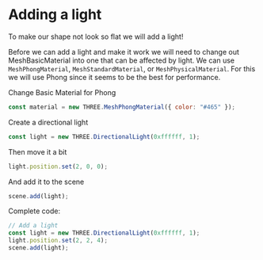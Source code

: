 # Adding a light
To make our shape not look so flat we will add a light!

Before we can add a light and make it work we will need to change out MeshBasicMaterial into one that can be affected by light. We can use `MeshPhongMaterial`, `MeshStandardMaterial`, or `MeshPhysicalMaterial`. For this we will use Phong since it seems to be the best for performance.

Change Basic Material for Phong
```js
const material = new THREE.MeshPhongMaterial({ color: "#465" });
```

Create a directional light
```js
const light = new THREE.DirectionalLight(0xffffff, 1);
```

Then move it a bit
```js
light.position.set(2, 0, 0);
```

And add it to the scene
```js
scene.add(light);
```

Complete code:
```js
// Add a light
const light = new THREE.DirectionalLight(0xffffff, 1);
light.position.set(2, 2, 4);
scene.add(light);
```
